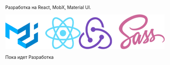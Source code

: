 <!-- https://api.coincap.io/v2/assets -->


Разработка на React, MobX, Material UI. 

![alt text](src/img/techno.png)



Пока идет Разработка